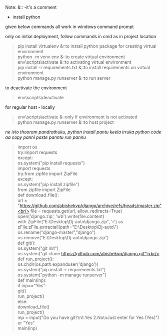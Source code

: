 Note:   &::  -it's a comment

- install python

given below commands all work in windows command prompt

only on initial deployment,
follow commands in cmd as in project location

>pip install virtualenv &::to install python package for creating virtual environment <br/>
>python -m venv env  &::to create virtual environment <br/>
>env\scripts\activate  &::to activating virtual environment <br/>
>pip install -r requirements.txt  &::to install requirements on virtual environment <br/>
>python manage.py runserver  &::to run server <br/>

to deactivate the environment
>env\scripts\deactivate

for regular host - locally
>env\scripts\activate  &::only if environment is not activated <br/>
>python manage.py runserver  &::to host project


*ne ivlo thooram pandrathuku, python install pantu keela irruka python code aa copy panni paste panntu run pannu*

>import os<br/>
>try:import requests<br/>
>except:<br/>
>    os.system("pip install requests")<br/>
>    import requests<br/>
>try:from zipfile import ZipFile<br/>
>except:<br/>
>    os.system("pip install zipfile")<br/>
>    from zipfile import ZipFile<br/>
>def download_file():<br/>
>    url = "https://github.com/abishekvp/django/archive/refs/heads/master.zip"<br/>
>    file = requests.get(url, allow_redirects=True)<br/>
>    open('django.zip', 'wb').write(file.content)<br/>
>    with ZipFile("E:\\Desktop\\Dj-auto\\django.zip", 'r') as zFile:zFile.extractall(path="E:\\Desktop\\Dj-auto\\")<br/>
>    os.rename("django-master","django")<br/>
>    os.remove("E:\\Desktop\\Dj-auto\\django.zip")<br/>
>def git():<br/>
>    os.system("git init")<br/>
>    os.system("git clone https://github.com/abishekvp/django.git")<br/>
>def run_project():<br/>
>    os.chdir(os.path.expanduser('django'))<br/>
>    os.system("pip install -r requirements.txt")<br/>
>    os.system("python -m manage runserver")<br/>
>def main(inp):<br/>
>    if inp=="Yes":<br/>
>        git()<br/>
>        run_project()<br/>
>    else:<br/>
>        download_file()<br/>
>        run_project()<br/>
>inp = input("Do you have git?\n1.Yes  2.No\nJust enter for Yes (Yes)") or "Yes"<br/>
>main(inp)<br/>
